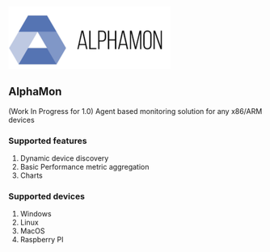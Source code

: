 ![alt text](https://github.com/samair/dashboard/blob/master/logo1.png)

## AlphaMon 
(Work In Progress for 1.0)
Agent based monitoring solution for any x86/ARM devices

### Supported features
1. Dynamic device discovery
2. Basic Performance metric aggregation
3. Charts

### Supported devices

1. Windows
2. Linux
3. MacOS
4. Raspberry PI


